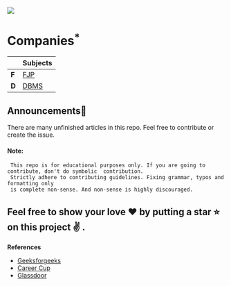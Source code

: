 ![](https://github.com/rishabh115/Interview-Questions/blob/master/thumbnail.png)

# Companies<sup title="Companies whose are articles are properly ready">*</sup>

| | Subjects |
| ------ | ------ |
| **F** | [FJP](FJP/README.md) |
| **D** | [DBMS](DBMS/README.md) | 

## Announcements👐 
There are many unfinished articles in this repo. Feel free to contribute or create the issue. 

#### Note:
     This repo is for educational purposes only. If you are going to contribute, don't do symbolic  contribution. 
     Strictly adhere to contributing guidelines. Fixing grammar, typos and formatting only
     is complete non-sense. And non-sense is highly discouraged.
     

## Feel free to show your love :heart: by putting a star :star: on this project :v: .
<b name="ref">References</b>
- [Geeksforgeeks](http://www.geeksforgeeks.org/)
- [Career Cup](https://www.careercup.com/)
- [Glassdoor](https://www.glassdoor.co.in/index.htm)


